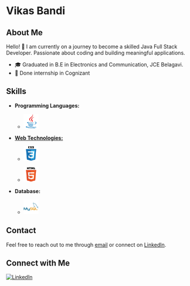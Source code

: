 # Vikas Bandi

## About Me

Hello! 👋 I am currently on a journey to become a skilled Java Full Stack Developer. Passionate about coding and building meaningful applications.

- 🎓 Graduated in B.E in Electronics and Communication, JCE Belagavi.
- 💼 Done internship in Cognizant

## Skills

- **Programming Languages:**
  
    -  </a> <a href="https://www.java.com" target="_blank" rel="noreferrer"> <img src="https://raw.githubusercontent.com/devicons/devicon/master/icons/java/java-original.svg" alt="java" width="40" height="40"/>
- **Web Technologies:**
  
  - </a> <a href="https://www.w3schools.com/css/" target="_blank" rel="noreferrer"> <img src="https://raw.githubusercontent.com/devicons/devicon/master/icons/css3/css3-original-wordmark.svg" alt="css3" width="40" height="40"/>
  
  - </a> <a href="https://www.w3.org/html/" target="_blank" rel="noreferrer"> <img src="https://raw.githubusercontent.com/devicons/devicon/master/icons/html5/html5-original-wordmark.svg" alt="html5" width="40" height="40"/> </a>
- **Database:**
  
  - </a> <a href="https://www.mysql.com/" target="_blank" rel="noreferrer"> <img src="https://raw.githubusercontent.com/devicons/devicon/master/icons/mysql/mysql-original-wordmark.svg" alt="mysql" width="40" height="40"/> </a> 

## Contact

Feel free to reach out to me through [email](vikasmb2000@gmail.com) or connect on [LinkedIn](linkedin.com/in/vikas-bandi-90bb191bb).

## Connect with Me

[![LinkedIn](https://img.shields.io/badge/LinkedIn-Connect-blue)](linkedin.com/in/vikas-bandi-90bb191bb)


